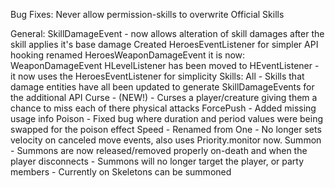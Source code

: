 Bug Fixes:
    Never allow permission-skills to overwrite Official Skills

General:
	SkillDamageEvent - now allows alteration of skill damages after the skill applies it's base damage
	Created HeroesEventListener for simpler API hooking
	renamed HeroesWeaponDamageEvent it is now: WeaponDamageEvent
	HLevelListener has been moved to HEventListener - it now uses the HeroesEventListener for simplicity
Skills:
    All
        - Skills that damage entities have all been updated to generate SkillDamageEvents for the additional API
    Curse - (NEW!)
        - Curses a player/creature giving them a chance to miss each of there physical attacks
    ForcePush
        - Added missing usage info
    Poison
        - Fixed bug where duration and period values were being swapped for the poison effect
    Speed
    	- Renamed from One
    	- No longer sets velocity on canceled move events, also uses Priority.monitor now.
    Summon
        - Summons are now released/removed properly on-death and when the player disconnects
        - Summons will no longer target the player, or party members
        - Currently on Skeletons can be summoned